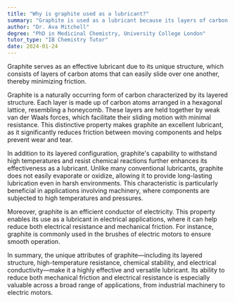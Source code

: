 ```yaml
---
title: "Why is graphite used as a lubricant?"
summary: "Graphite is used as a lubricant because its layers of carbon atoms can easily slide over each other, reducing friction."
author: "Dr. Ava Mitchell"
degree: "PhD in Medicinal Chemistry, University College London"
tutor_type: "IB Chemistry Tutor"
date: 2024-01-24
---
```


Graphite serves as an effective lubricant due to its unique structure, which consists of layers of carbon atoms that can easily slide over one another, thereby minimizing friction.

Graphite is a naturally occurring form of carbon characterized by its layered structure. Each layer is made up of carbon atoms arranged in a hexagonal lattice, resembling a honeycomb. These layers are held together by weak van der Waals forces, which facilitate their sliding motion with minimal resistance. This distinctive property makes graphite an excellent lubricant, as it significantly reduces friction between moving components and helps prevent wear and tear.

In addition to its layered configuration, graphite's capability to withstand high temperatures and resist chemical reactions further enhances its effectiveness as a lubricant. Unlike many conventional lubricants, graphite does not easily evaporate or oxidize, allowing it to provide long-lasting lubrication even in harsh environments. This characteristic is particularly beneficial in applications involving machinery, where components are subjected to high temperatures and pressures.

Moreover, graphite is an efficient conductor of electricity. This property enables its use as a lubricant in electrical applications, where it can help reduce both electrical resistance and mechanical friction. For instance, graphite is commonly used in the brushes of electric motors to ensure smooth operation.

In summary, the unique attributes of graphite—including its layered structure, high-temperature resistance, chemical stability, and electrical conductivity—make it a highly effective and versatile lubricant. Its ability to reduce both mechanical friction and electrical resistance is especially valuable across a broad range of applications, from industrial machinery to electric motors.
    